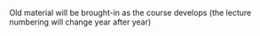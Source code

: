 Old material will be brought-in as the course develops (the lecture numbering will change year after year)
